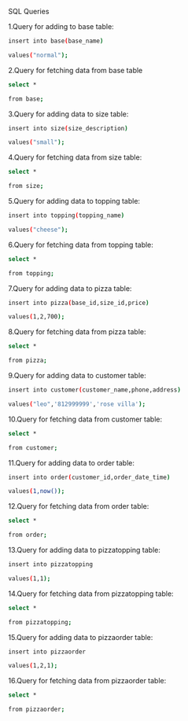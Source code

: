 SQL Queries


1.Query for adding to base table:

```bash
insert into base(base_name)

values("normal");
```


2.Query for fetching data from base table 

```bash
select * 

from base;
```

3.Query for adding data to size table:

```bash
insert into size(size_description)

values("small");
```


4.Query for fetching data from size table:

```bash
select * 

from size;
```


5.Query for adding data to topping table:

```bash
insert into topping(topping_name)

values("cheese");
```


6.Query for fetching data from topping table:

```bash
select * 

from topping;
```

7.Query for adding data to pizza table:
```bash
insert into pizza(base_id,size_id,price)

values(1,2,700);
```


8.Query for fetching data from pizza table:

```bash
select * 

from pizza;
```


9.Query for adding data to customer table:

```bash
insert into customer(customer_name,phone,address)

values("leo",'812999999','rose villa');
```


10.Query for fetching data from customer table:

```bash
select * 

from customer;
```


11.Query for adding data to order table:

```bash
insert into order(customer_id,order_date_time)

values(1,now());
```


12.Query for fetching data from order table:

```bash
select * 

from order;
```


13.Query for adding data to pizzatopping table:

```bash
insert into pizzatopping 

values(1,1);
```


14.Query for fetching data from pizzatopping table:

```bash
select * 

from pizzatopping;
```


15.Query for adding data to pizzaorder table:

```bash
insert into pizzaorder 

values(1,2,1);
```


16.Query for fetching data from pizzaorder table:

```bash
select * 

from pizzaorder;
```



